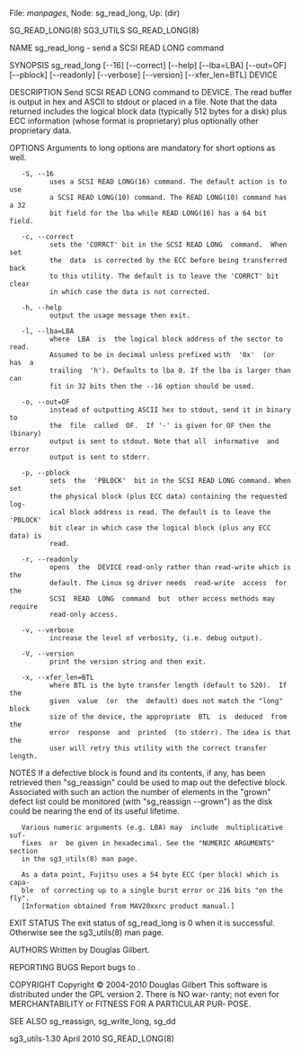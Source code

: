 File: *manpages*,  Node: sg_read_long,  Up: (dir)

SG_READ_LONG(8)                    SG3_UTILS                   SG_READ_LONG(8)



NAME
       sg_read_long - send a SCSI READ LONG command

SYNOPSIS
       sg_read_long   [--16]   [--correct]   [--help]  [--lba=LBA]  [--out=OF]
       [--pblock] [--readonly] [--verbose] [--version] [--xfer_len=BTL] DEVICE

DESCRIPTION
       Send SCSI READ LONG command to DEVICE. The read buffer is output in hex
       and  ASCII  to  stdout or placed in a file. Note that the data returned
       includes the logical block data (typically 512 bytes for a  disk)  plus
       ECC  information  (whose  format  is proprietary) plus optionally other
       proprietary data.

OPTIONS
       Arguments to long options are mandatory for short options as well.

       -S, --16
              uses a SCSI READ LONG(16) command. The default action is to  use
              a SCSI READ LONG(10) command. The READ LONG(10) command has a 32
              bit field for the lba while READ LONG(16) has a 64 bit field.

       -c, --correct
              sets the 'CORRCT' bit in the SCSI READ LONG  command.  When  set
              the  data  is corrected by the ECC before being transferred back
              to this utility. The default is to leave the 'CORRCT' bit  clear
              in which case the data is not corrected.

       -h, --help
              output the usage message then exit.

       -l, --lba=LBA
              where  LBA  is  the logical block address of the sector to read.
              Assumed to be in decimal unless prefixed with  '0x'  (or  has  a
              trailing  'h'). Defaults to lba 0. If the lba is larger than can
              fit in 32 bits then the --16 option should be used.

       -o, --out=OF
              instead of outputting ASCII hex to stdout, send it in binary  to
              the  file  called  OF.  If '-' is given for OF then the (binary)
              output is sent to stdout. Note that all  informative  and  error
              output is sent to stderr.

       -p, --pblock
              sets  the  'PBLOCK'  bit in the SCSI READ LONG command. When set
              the physical block (plus ECC data) containing the requested log‐
              ical block address is read. The default is to leave the 'PBLOCK'
              bit clear in which case the logical block (plus any ECC data) is
              read.

       -r, --readonly
              opens  the  DEVICE read-only rather than read-write which is the
              default. The Linux sg driver needs  read-write  access  for  the
              SCSI  READ  LONG  command  but  other access methods may require
              read-only access.

       -v, --verbose
              increase the level of verbosity, (i.e. debug output).

       -V, --version
              print the version string and then exit.

       -x, --xfer_len=BTL
              where BTL is the byte transfer length (default to 520).  If  the
              given  value  (or  the  default) does not match the "long" block
              size of the device, the appropriate  BTL  is  deduced  from  the
              error  response  and  printed  (to stderr). The idea is that the
              user will retry this utility with the correct transfer length.

NOTES
       If a defective block is found  and  its  contents,  if  any,  has  been
       retrieved  then  "sg_reassign"  could  be used to map out the defective
       block. Associated with such an action the number  of  elements  in  the
       "grown"  defect list could be monitored (with "sg_reassign --grown") as
       the disk could be nearing the end of its useful lifetime.

       Various numeric arguments (e.g. LBA) may  include  multiplicative  suf‐
       fixes  or  be given in hexadecimal. See the "NUMERIC ARGUMENTS" section
       in the sg3_utils(8) man page.

       As a data point, Fujitsu uses a 54 byte ECC (per block) which is  capa‐
       ble  of correcting up to a single burst error or 216 bits "on the fly".
       [Information obtained from MAV20xxrc product manual.]

EXIT STATUS
       The exit status of sg_read_long is 0 when it is  successful.  Otherwise
       see the sg3_utils(8) man page.

AUTHORS
       Written by Douglas Gilbert.

REPORTING BUGS
       Report bugs to <dgilbert at interlog dot com>.

COPYRIGHT
       Copyright © 2004-2010 Douglas Gilbert
       This  software is distributed under the GPL version 2. There is NO war‐
       ranty; not even for MERCHANTABILITY or FITNESS FOR  A  PARTICULAR  PUR‐
       POSE.

SEE ALSO
       sg_reassign, sg_write_long, sg_dd



sg3_utils-1.30                    April 2010                   SG_READ_LONG(8)
